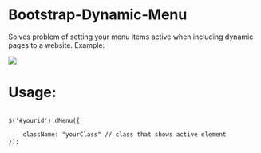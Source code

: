 # Bootstrap-Dynamic-Menu
Solves problem of setting your menu items active when including dynamic pages to a website. 
Example:

![](https://gyazo.com/3c9449cd4b422835a53a0dcd6000b77b)

# Usage:
```

$('#yourid').dMenu({

    className: "yourClass" // class that shows active element  
});
```
